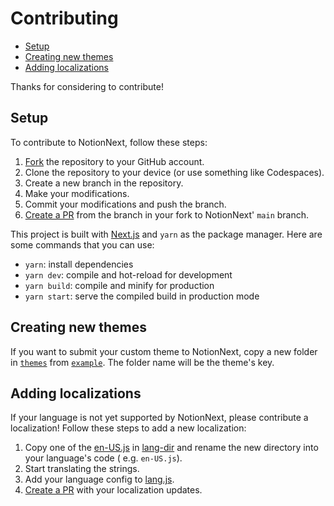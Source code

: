 # Contributing

- [Setup](#setup)
- [Creating new themes](#creating-new-themes)
- [Adding localizations](#adding-localizations)

Thanks for considering to contribute!

## Setup

To contribute to NotionNext, follow these steps:

1. [Fork][fork] the repository to your GitHub account.
2. Clone the repository to your device (or use something like Codespaces).
3. Create a new branch in the repository.
4. Make your modifications.
5. Commit your modifications and push the branch.
6. [Create a PR][pr] from the branch in your fork to NotionNext' `main` branch.

This project is built with [Next.js][next.js] and `yarn` as the package manager.
Here are some commands that you can use:

- `yarn`: install dependencies
- `yarn dev`: compile and hot-reload for development
- `yarn build`: compile and minify for production
- `yarn start`: serve the compiled build in production mode

## Creating new themes

If you want to submit your custom theme to NotionNext, copy a new folder in
[`themes`][themes-dir] from [`example`][example]. The folder name  will be the
theme's key. 

## Adding localizations

If your language is not yet supported by NotionNext, please contribute a
localization! Follow these steps to add a new localization:

1. Copy one of the [en-US.js][en-US.js] in [lang-dir][lang-dir] and rename the new
   directory into your language's code ( e.g. `en-US.js`).
2. Start translating the strings.
3. Add your language config to [lang.js][lang.js]. 
4. [Create a PR][pr] with your localization updates.

[fork]: https://github.com/tangly1024/NotionNext/fork
[pr]: https://github.com/tangly1024/NotionNext/compare
[next.js]: https://github.com/vercel/next.js
[themes-dir]: themes
[example]: themes/example
[lang-dir]: lib/lang
[en-US.js]: lib/lang/en-US.js
[lang.js]: lib/lang.js
